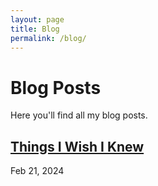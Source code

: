 ```yaml
---
layout: page
title: Blog
permalink: /blog/
---
```


# Blog Posts

Here you'll find all my blog posts.


<div class="blog-post">
    <h2 class="post-title">
        <a class="post-link" href="/blog/2024/02/17/Things-I-Wish-I-Knew/">Things I Wish I Knew</a>
    </h2>
      <span class="post-meta">Feb 21, 2024</span>
</div>



